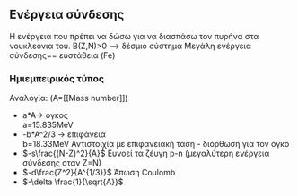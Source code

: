 ## Ενέργεια σύνδεσης
Η ενέργεια που πρέπει να δώσω για να διασπάσω τον πυρήνα στα νουκλεόνια του.
Β(Ζ,Ν)>0 --> δέσμιο σύστημα
Μεγάλη ενέργεια σύνδεσης== ευστάθεια (Fe)

### Ημιεμπειρικός τύπος
Αναλογία: (A=[[Mass number]])
- a*A-> ογκος	
	a=15.835MeV
- -b*A^2/3 -> επιφάνεια		
	b=18.33MeV
	Αντιστοιχία με επιφανειακή τάση - διόρθωση για τον όγκο
- $-s\frac{(N-Z)^2}{A}$ 
	Ευνοεί τα ζέυγη p-n (μεγαλύτερη ενέργεια σύνδεσης οταν Z=N)
- $-d\frac{Z^2}{A^{1/3}}$
Άπωση Coulomb
- $-\delta \frac{1}{\sqrt{A}}$